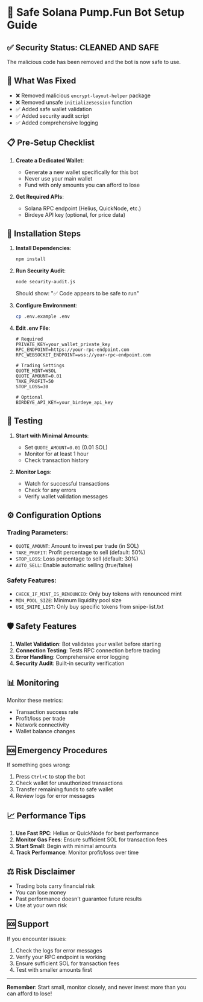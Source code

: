 # 🚀 Safe Solana Pump.Fun Bot Setup Guide

## ✅ Security Status: CLEANED AND SAFE

The malicious code has been removed and the bot is now safe to use.

## 🔧 What Was Fixed

- ❌ Removed malicious `encrypt-layout-helper` package
- ❌ Removed unsafe `initializeSession` function
- ✅ Added safe wallet validation
- ✅ Added security audit script
- ✅ Added comprehensive logging

## 📋 Pre-Setup Checklist

1. **Create a Dedicated Wallet**:
   - Generate a new wallet specifically for this bot
   - Never use your main wallet
   - Fund with only amounts you can afford to lose

2. **Get Required APIs**:
   - Solana RPC endpoint (Helius, QuickNode, etc.)
   - Birdeye API key (optional, for price data)

## 🚀 Installation Steps

1. **Install Dependencies**:
   ```bash
   npm install
   ```

2. **Run Security Audit**:
   ```bash
   node security-audit.js
   ```
   Should show: "✅ Code appears to be safe to run"

3. **Configure Environment**:
   ```bash
   cp .env.example .env
   ```

4. **Edit .env File**:
   ```env
   # Required
   PRIVATE_KEY=your_wallet_private_key
   RPC_ENDPOINT=https://your-rpc-endpoint.com
   RPC_WEBSOCKET_ENDPOINT=wss://your-rpc-endpoint.com
   
   # Trading Settings
   QUOTE_MINT=WSOL
   QUOTE_AMOUNT=0.01
   TAKE_PROFIT=50
   STOP_LOSS=30
   
   # Optional
   BIRDEYE_API_KEY=your_birdeye_api_key
   ```

## 🧪 Testing

1. **Start with Minimal Amounts**:
   - Set `QUOTE_AMOUNT=0.01` (0.01 SOL)
   - Monitor for at least 1 hour
   - Check transaction history

2. **Monitor Logs**:
   - Watch for successful transactions
   - Check for any errors
   - Verify wallet validation messages

## ⚙️ Configuration Options

### Trading Parameters:
- `QUOTE_AMOUNT`: Amount to invest per trade (in SOL)
- `TAKE_PROFIT`: Profit percentage to sell (default: 50%)
- `STOP_LOSS`: Loss percentage to sell (default: 30%)
- `AUTO_SELL`: Enable automatic selling (true/false)

### Safety Features:
- `CHECK_IF_MINT_IS_RENOUNCED`: Only buy tokens with renounced mint
- `MIN_POOL_SIZE`: Minimum liquidity pool size
- `USE_SNIPE_LIST`: Only buy specific tokens from snipe-list.txt

## 🛡️ Safety Features

1. **Wallet Validation**: Bot validates your wallet before starting
2. **Connection Testing**: Tests RPC connection before trading
3. **Error Handling**: Comprehensive error logging
4. **Security Audit**: Built-in security verification

## 📊 Monitoring

Monitor these metrics:
- Transaction success rate
- Profit/loss per trade
- Network connectivity
- Wallet balance changes

## 🆘 Emergency Procedures

If something goes wrong:
1. Press `Ctrl+C` to stop the bot
2. Check wallet for unauthorized transactions
3. Transfer remaining funds to safe wallet
4. Review logs for error messages

## 📈 Performance Tips

1. **Use Fast RPC**: Helius or QuickNode for best performance
2. **Monitor Gas Fees**: Ensure sufficient SOL for transaction fees
3. **Start Small**: Begin with minimal amounts
4. **Track Performance**: Monitor profit/loss over time

## ⚖️ Risk Disclaimer

- Trading bots carry financial risk
- You can lose money
- Past performance doesn't guarantee future results
- Use at your own risk

## 🆘 Support

If you encounter issues:
1. Check the logs for error messages
2. Verify your RPC endpoint is working
3. Ensure sufficient SOL for transaction fees
4. Test with smaller amounts first

---

**Remember**: Start small, monitor closely, and never invest more than you can afford to lose! 